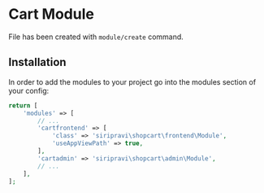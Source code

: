# Cart Module

File has been created with `module/create` command.

## Installation

In order to add the modules to your project go into the modules section of your config:

```php
return [
    'modules' => [
        // ...
        'cartfrontend' => [
            'class' => 'siripravi\shopcart\frontend\Module',
            'useAppViewPath' => true,
        ],
        'cartadmin' => 'siripravi\shopcart\admin\Module',
        // ...
    ],
];
```
